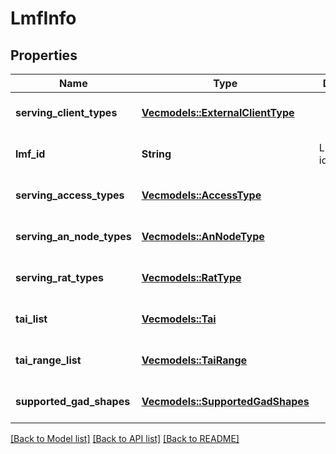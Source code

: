 # LmfInfo

## Properties
Name | Type | Description | Notes
------------ | ------------- | ------------- | -------------
**serving_client_types** | [**Vec<models::ExternalClientType>**](ExternalClientType.md) |  | [optional] [default to None]
**lmf_id** | **String** | LMF identification. | [optional] [default to None]
**serving_access_types** | [**Vec<models::AccessType>**](AccessType.md) |  | [optional] [default to None]
**serving_an_node_types** | [**Vec<models::AnNodeType>**](AnNodeType.md) |  | [optional] [default to None]
**serving_rat_types** | [**Vec<models::RatType>**](RatType.md) |  | [optional] [default to None]
**tai_list** | [**Vec<models::Tai>**](Tai.md) |  | [optional] [default to None]
**tai_range_list** | [**Vec<models::TaiRange>**](TaiRange.md) |  | [optional] [default to None]
**supported_gad_shapes** | [**Vec<models::SupportedGadShapes>**](SupportedGADShapes.md) |  | [optional] [default to None]

[[Back to Model list]](../README.md#documentation-for-models) [[Back to API list]](../README.md#documentation-for-api-endpoints) [[Back to README]](../README.md)


